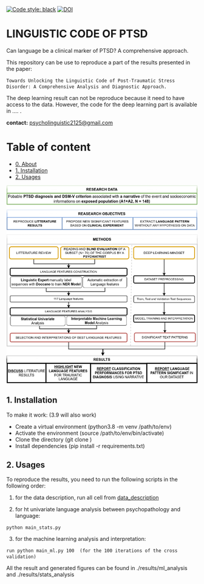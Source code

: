 [![Code style: black](https://img.shields.io/badge/Code%20Style-Black-black)](https://black.readthedocs.io/en/stable/the_black_code_style/current_style.html)
[![DOI](https://zenodo.org/badge/701217702.svg)](https://zenodo.org/badge/latestdoi/701217702)




# LINGUISTIC CODE OF PTSD
Can language be a clinical marker of PTSD? A comprehensive approach.

This repository  can be use to reproduce a part of the results presented in the paper: 

```
Towards Unlocking the Linguistic Code of Post-Traumatic Stress Disorder: A Comprehensive Analysis and Diagnostic Approach.
```

The deep learning result can not be reproduce because it need to have access to the data. However, the code for the deep learning part is available in .... .


**contact:** psycholinguistic2125@gmail.com

# Table of content

- [0. About](#0-about)
- [1. Installation](#1-installation)
- [2. Usages](#2-usages)


![](./data/images/research_abstract.png)





## 1. Installation
To make it work:  (3.9 will also work)
- Create a virtual environment (python3.8 -m venv /path/to/env)
- Activate the environment (source /path/to/env/bin/activate)
- Clone the directory (git clone )
- Install dependencies (pip install -r requirements.txt)

## 2. Usages

To reproduce the results, you need to run the following scripts in the following order:

1. for the data description, run all cell from [data_description](data_description.ipynb)

2. for ht univariate language analysis between psychopathology and language:
```
python main_stats.py
```

3. for the machine learning analysis and interpretation:
```
run python main_ml.py 100  (for the 100 iterations of the cross validation)
```

All the result and generated figures can be found in ./results/ml_analysis and ./results/stats_analysis

